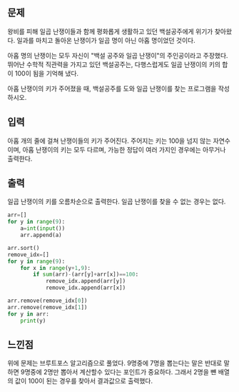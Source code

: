 ## 문제
왕비를 피해 일곱 난쟁이들과 함께 평화롭게 생활하고 있던 백설공주에게 위기가 찾아왔다. 
일과를 마치고 돌아온 난쟁이가 일곱 명이 아닌 아홉 명이었던 것이다.

아홉 명의 난쟁이는 모두 자신이 "백설 공주와 일곱 난쟁이"의 주인공이라고 주장했다. 
뛰어난 수학적 직관력을 가지고 있던 백설공주는, 다행스럽게도 일곱 난쟁이의 키의 합이 100이
 됨을 기억해 냈다.

아홉 난쟁이의 키가 주어졌을 때, 백설공주를 도와 일곱 난쟁이를 찾는 프로그램을 작성하시오.

## 입력
아홉 개의 줄에 걸쳐 난쟁이들의 키가 주어진다. 주어지는 키는 100을 넘지 않는 자연수이며, 
아홉 난쟁이의 키는 모두 다르며, 가능한 정답이 여러 가지인 경우에는 아무거나 출력한다.

## 출력
일곱 난쟁이의 키를 오름차순으로 출력한다. 일곱 난쟁이를 찾을 수 없는 경우는 없다.

```python
arr=[]
for y in range(9):
    a=int(input())
    arr.append(a)

arr.sort()
remove_idx=[]
for y in range(9):
    for x in range(y+1,9):
        if sum(arr)-(arr[y]+arr[x])==100:
            remove_idx.append(arr[y])
            remove_idx.append(arr[x])

arr.remove(remove_idx[0])
arr.remove(remove_idx[1])
for y in arr:
    print(y)
```

## 느낀점
위에 문제는 브루트포스 알고리즘으로 풀었다.
9명중에 7명을 뽑는다는 말은 반대로 말하면 9명중에 2명만 뽑아서 계산할수 있다는 포인트가 중요하다.
그래서 2명을 뺸 배열의 값이 100이 된는 경우를 찾아서 결과값으로 출력했다.
